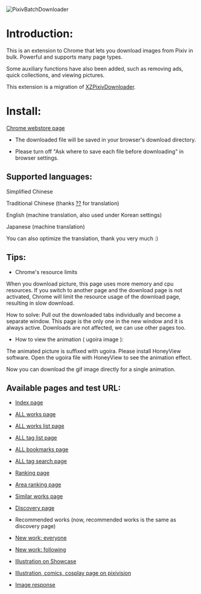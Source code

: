 ![PixivBatchDownloader](https://wx3.sinaimg.cn/large/640defebly1fw920pxevij20pf0h1q5b.jpg)

# Introduction:

This is an extension to Chrome that lets you download images from Pixiv in bulk. Powerful and supports many page types.

Some auxiliary functions have also been added, such as removing ads, quick collections, and viewing pictures.

This extension is a migration of [XZPixivDownloader](https://github.com/xuejianxianzun/XZPixivDownloader).

# Install:

[Chrome webstore page](https://chrome.google.com/webstore/detail/hfgoikdmppghehigkckknikdgdcjbfpl)

- The downloaded file will be saved in your browser's download directory.

- Please turn off "Ask where to save each file before downloading" in browser settings.

## Supported languages:

Simplified Chinese

Traditional Chinese (thanks [??](https://zhtw.me/) for translation)

English (machine translation, also used under Korean settings)

Japanese (machine translation)

You can also optimize the translation, thank you very much :)

## Tips:

- Chrome's resource limits

When you download picture, this page uses more memory and cpu resources. If you switch to another page and the download page is not activated, Chrome will limit the resource usage of the download page, resulting in slow download.

How to solve: Pull out the downloaded tabs individually and become a separate window. This page is the only one in the new window and it is always active. Downloads are not affected, we can use other pages too.

- How to view the animation ( ugoira image ):

The animated picture is suffixed with ugoira. Please install HoneyView software. Open the ugoira file with HoneyView to see the animation effect.

Now you can download the gif image directly for a single animation.

## Available pages and test URL:

- [Index page](https://www.pixiv.net/)

- [ALL works page](https://www.pixiv.net/member_illust.php?mode=medium&illust_id=62751951)

- [ALL works list page](https://www.pixiv.net/member_illust.php?id=544479)

- [ALL tag list page](https://www.pixiv.net/member_illust.php?id=544479&tag=%E6%9D%B1%E6%96%B9)

- [ALL bookmarks page](https://www.pixiv.net/bookmark.php?id=544479)

- [ALL tag search page](https://www.pixiv.net/search.php?s_mode=s_tag&word=saber)

- [Ranking page](https://www.pixiv.net/ranking.php)

- [Area ranking page](https://www.pixiv.net/ranking_area.php?type=state&no=0)

- [Similar works page](https://www.pixiv.net/bookmark_add.php?id=63148723)

- [Discovery page](https://www.pixiv.net/discovery)

- Recommended works (now, recommended works is the same as discovery page)

- [New work: everyone](https://www.pixiv.net/new_illust.php)

- [New work: following](https://www.pixiv.net/bookmark_new_illust.php)

- [Illustration on Showcase](https://www.pixiv.net/showcase/a/3190/)

- [Illustration, comics, cosplay page on pixivision](https://www.pixivision.net/zh/a/3190)

- [Image response](https://www.pixiv.net/response.php?mode=all&id=194231)